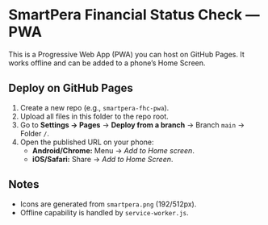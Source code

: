 # SmartPera Financial Status Check — PWA

This is a Progressive Web App (PWA) you can host on GitHub Pages. It works offline and can be added to a phone’s Home Screen.

## Deploy on GitHub Pages
1. Create a new repo (e.g., `smartpera-fhc-pwa`).
2. Upload all files in this folder to the repo root.
3. Go to **Settings → Pages** → **Deploy from a branch** → Branch `main` → Folder `/`.
4. Open the published URL on your phone:
   - **Android/Chrome:** Menu → *Add to Home screen*.
   - **iOS/Safari:** Share → *Add to Home Screen*.

## Notes
- Icons are generated from `smartpera.png` (192/512px).
- Offline capability is handled by `service-worker.js`.
